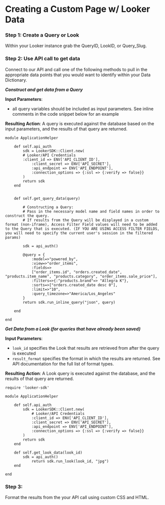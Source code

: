 
# Creating a Custom Page w/ Looker Data

### Step 1: Create a Query or Look
Within your Looker instance grab the QueryID, LookID, or Query_Slug. 

### Step 2: Use API call to get data
Connect to our API and call one of the following methods to pull in the appropriate data points that you would want to identify within your Data Dictionary. 


***Construct and get data from a Query***

**Input Parameters**:
* all query variables should be included as input parameters. See inline comments in the code snippet below for an example
	
**Resulting Action**: A query is executed against the database based on the input parameters, and the results of that query are returned.

```
module ApplicationHelper

	def self.api_auth
		sdk = LookerSDK::Client.new(
		# Looker/API Credentials
		:client_id => ENV['API_CLIENT_ID'],
		    :client_secret => ENV['API_SECRET'],
		    :api_endpoint => ENV['API_ENDPOINT'],
		    :connection_options => {:ssl => {:verify => false}}
		)
		return sdk
	end


	def self.get_query_data(query)

		# Constructing a Query: 
		# Pass in the necessary model name and field names in order to construct the query. 
		# If results from the Query will be displayed in a custom format (non-iframe), Access Filter Field values will need to be added to the Query that is executed. (IF YOU ARE USING ACCESS FILTER FIELDS, you will need to specify the current user's session in the filtered params)

		sdk = api_auth()

		@query = {
			:model=>"powered_by",
			:view=>"order_items",
			:fields=>
			["order_items.id", "orders.created_date", "products.item_name", "products.category", "order_items.sale_price"],
			:filters=>{:"products.brand"=> "Allegra K"},
			:sorts=>["orders.created_date desc 0"],
			:limit=>"10",
			:query_timezone=>"America/Los_Angeles"
	    }
	  	return sdk.run_inline_query("json", query)

	end

end
```
	
***Get Data from a Look (for queries that have already been saved)***

**Input Parameters**:
* `look_id` specifies the Look that results are retrieved from after the query is executed
* `result_format` specifies the format in which the results are returned. See API documentation for the full list of format types.
	
**Resulting Action**: A Look query is executed against the database, and the results of that query are returned.
	
```
require 'looker-sdk'

module ApplicationHelper

	def self.api_auth
		sdk = LookerSDK::Client.new(
			# Looker/API Credentials
			:client_id => ENV['API_CLIENT_ID'],
			:client_secret => ENV['API_SECRET'],
			:api_endpoint => ENV['API_ENDPOINT'],
			:connection_options => {:ssl => {:verify => false}}
		)
		return sdk
	end

	def self.get_look_data(look_id)
		sdk = api_auth()
      		return sdk.run_look(look_id, "jpg")
	end

end
```

### Step 3:

Format the results from the your API call using custom CSS and HTML. 
